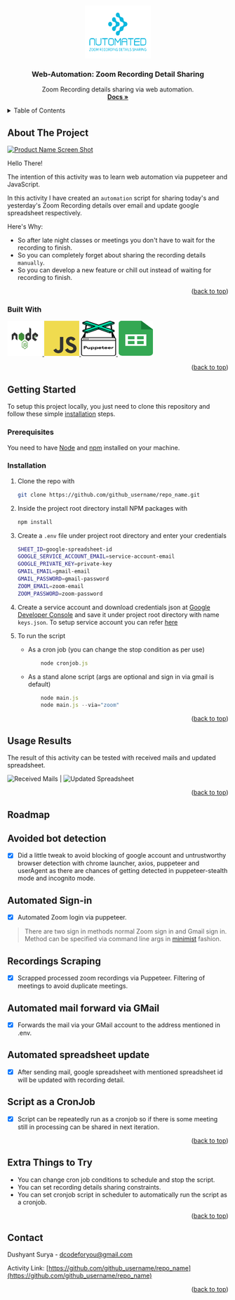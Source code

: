 <div id="top"></div>
<!--
*** Thanks for checking out this activity. If you have any suggestion of open source collab ideas.
*** let me know in my email.
-->

<!-- PROJECT LOGO -->
<br />
<div align="center">
  <a href="https://github.com/dcodeforyou/zoom_recording_sharing_automation">
    <img src="images/general/logo.png" alt="Logo" width="150" height="120">
  </a>

<h3 align="center">Web-Automation: Zoom Recording Detail Sharing</h3>

  <p align="center">
    Zoom Recording details sharing via web automation.
    <br />
    <a href="https://github.com/dcodeforyou/zoom_recording_sharing_automation"><strong>Docs »</strong></a>
    <br />
  </p>
</div>



<!-- TABLE OF CONTENTS -->
<details>
  <summary>Table of Contents</summary>
  <ol>
    <li>
      <a href="#about-the-project">About The Project</a>
      <ul>
        <li><a href="#built-with">Built With</a></li>
      </ul>
    </li>
    <li>
      <a href="#getting-started">Getting Started</a>
      <ul>
        <li><a href="#prerequisites">Prerequisites</a></li>
        <li><a href="#installation">Installation</a></li>
      </ul>
    </li>
    <li><a href="#usage-results">Usage Results</a></li>
    <li>
      <a href="#roadmap">Roadmap</a>
      <ul>
        <li><a href="#avoided-bot-detection">Avoided bot detection</a></li>
        <li><a href="#automated-sign-in">Automated sign-in</a></li>
        <li><a href="#recordings-scraping">Recordings Scraping</a></li>
        <li><a href="#automated-mail-forward-via-gmail">Automated main forward vis GMail</a></li>
        <li><a href="#automated-spreadsheet-update">Automated spreadsheet update</a></li>
      </ul>
    </li>
    <li><a href="#extra-things-to-try">Extra Things to Try</a></li>
    <li><a href="#contact">Contact</a></li>
  </ol>
</details>



<!-- ABOUT THE PROJECT -->
## About The Project

[![Product Name Screen Shot][product-screenshot]](https://github.com/dcodeforyou/zoom_recording_sharing_automation/images/video.mp4)

Hello There!

The intention of this activity was to learn web automation via puppeteer and JavaScript.

In this activity I have created an `automation` script for sharing today's and yesterday's Zoom Recording details over email and update google spreadsheet respectively. 

Here's Why:
* So after late night classes or meetings you don't have to wait for the recording to finish.
* So you can completely forget about sharing the recording details `manually`.
* So you can develop a new feature or chill out instead of waiting for recording to finish.

<p align="right">(<a href="#top">back to top</a>)</p>



### Built With

<a href="https://nodejs.org/en/">
    <img src="images/general/node.png" alt="node" width="80" height="80">
  </a>
<a href="https://www.javascript.com/">
    <img src="images/general/javascript.png" alt="js" width="80" height="80">
  </a>
<a href="https://pptr.dev/">
    <img src="images/general/puppeteer.png" alt="pptr" width="80" height="80">
  </a>
<a href="https://developers.google.com/sheets/api">
    <img src="images/general/spreadsheet.png" alt="sheets" width="80" height="80">
  </a>

<p align="right">(<a href="#top">back to top</a>)</p>



<!-- GETTING STARTED -->
## Getting Started

To setup this project locally, you just need to clone this repository and follow these simple <a href="#installation">installation</a> steps. 

### Prerequisites

You need to have [Node](https://www.nodejs.org/) and [npm](https://www.npmjs.com/) installed on your machine.

### Installation

1. Clone the repo with
   ```sh
   git clone https://github.com/github_username/repo_name.git
   ```
2. Inside the project root directory install NPM packages with
   ```sh
   npm install
   ```
3. Create a `.env` file under project root directory and enter your credentials
   ```sh
   SHEET_ID=google-spreadsheet-id
   GOOGLE_SERVICE_ACCOUNT_EMAIL=service-account-email
   GOOGLE_PRIVATE_KEY=private-key
   GMAIL_EMAIL=gmail-email
   GMAIL_PASSWORD=gmail-password
   ZOOM_EMAIL=zoom-email
   ZOOM_PASSWORD=zoom-password
   ```
4. Create a service account and download credentials json at [Google Developer Console](https://console.cloud.google.com/) and save it under project root directory with name `keys.json`. 
   To setup service account you can refer [here](https://javascript.plainenglish.io/how-to-use-node-js-with-google-sheets-c256c26e10fc)

5. To run the script 
   * As a cron job (you can change the stop condition as per use)
        ```js
            node cronjob.js
        ```

   * As a stand alone script (args are optional and sign in via gmail is default)
        ```js
            node main.js
            node main.js --via="zoom" 
        ```

<p align="right">(<a href="#top">back to top</a>)</p>



<!-- USAGE EXAMPLES -->
## Usage Results

The result of this activity can be tested with received mails and updated spreadsheet.

 ![Received Mails](https://github.com/dcodeforyou/zoom_recording_sharing_automation/images/result/mails.png)  |  ![Updated Spreadsheet](https://github.com/dcodeforyou/zoom_recording_sharing_automation/images/result/spreadsheet.png)

<p align="right">(<a href="#top">back to top</a>)</p>



<!-- ROADMAP -->
## Roadmap

  ## Avoided bot detection
  - [x] Did a little tweak to avoid blocking of google account and untrustworthy browser detection with chrome launcher, axios, puppeteer and userAgent as there are chances of getting detected in puppeteer-stealth mode and incognito mode.
    
  ## Automated Sign-in
  - [x] Automated Zoom login via puppeteer.
  > There are two sign in methods normal Zoom sign in and Gmail sign in. Method can be specified via command line args in [minimist](https://www.npmjs.com/package/minimist) fashion.

  ## Recordings Scraping
  - [x] Scrapped processed zoom recordings via Puppeteer. Filtering of meetings to avoid duplicate meetings. 

  ## Automated mail forward via GMail
  - [x] Forwards the mail via your GMail account to the address mentioned in .env.

  ## Automated spreadsheet update
  - [x] After sending mail, google spreadsheet with mentioned spreadsheet id will be updated with recording detail.

  ## Script as a CronJob
  - [x] Script can be repeatedly run as a cronjob so if there is some meeting still in processing can be shared in next iteration.

<p align="right">(<a href="#top">back to top</a>)</p>



<!-- EXTRA -->
## Extra Things to Try

 * You can change cron job conditions to schedule and stop the script.
 * You can set recording details sharing constraints.
 * You can set cronjob script in scheduler to automatically run the script as a cronjob.

<p align="right">(<a href="#top">back to top</a>)</p>



<!-- CONTACT -->
## Contact

Dushyant Surya - dcodeforyou@gmail.com

Activity Link: [https://github.com/github_username/repo_name](https://github.com/github_username/repo_name)

<p align="right">(<a href="#top">back to top</a>)</p>



<!-- MARKDOWN LINKS & IMAGES -->
<!-- https://www.markdownguide.org/basic-syntax/#reference-style-links -->
[contributors-shield]: https://img.shields.io/github/contributors/github_username/repo_name.svg?style=for-the-badge
[contributors-url]: https://github.com/github_username/repo_name/graphs/contributors
[forks-shield]: https://img.shields.io/github/forks/github_username/repo_name.svg?style=for-the-badge
[forks-url]: https://github.com/github_username/repo_name/network/members
[stars-shield]: https://img.shields.io/github/stars/github_username/repo_name.svg?style=for-the-badge
[stars-url]: https://github.com/github_username/repo_name/stargazers
[issues-shield]: https://img.shields.io/github/issues/github_username/repo_name.svg?style=for-the-badge
[issues-url]: https://github.com/github_username/repo_name/issues
[license-shield]: https://img.shields.io/github/license/github_username/repo_name.svg?style=for-the-badge
[license-url]: https://github.com/github_username/repo_name/blob/master/LICENSE.txt
[linkedin-shield]: https://img.shields.io/badge/-LinkedIn-black.svg?style=for-the-badge&logo=linkedin&colorB=555
[linkedin-url]: https://linkedin.com/in/linkedin_username
[product-screenshot]: images/screenshot.png
[node-image]: images/node.png
[javascript-image]: images/javascript.png
[puppeteer-image]: images/puppeteer.png
[spreadsheet-image]: images/spreadsheet.png
